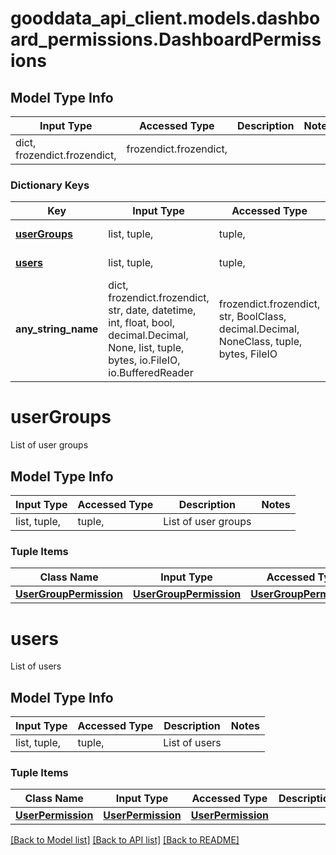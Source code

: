 # gooddata_api_client.models.dashboard_permissions.DashboardPermissions

## Model Type Info
Input Type | Accessed Type | Description | Notes
------------ | ------------- | ------------- | -------------
dict, frozendict.frozendict,  | frozendict.frozendict,  |  | 

### Dictionary Keys
Key | Input Type | Accessed Type | Description | Notes
------------ | ------------- | ------------- | ------------- | -------------
**[userGroups](#userGroups)** | list, tuple,  | tuple,  | List of user groups | 
**[users](#users)** | list, tuple,  | tuple,  | List of users | 
**any_string_name** | dict, frozendict.frozendict, str, date, datetime, int, float, bool, decimal.Decimal, None, list, tuple, bytes, io.FileIO, io.BufferedReader | frozendict.frozendict, str, BoolClass, decimal.Decimal, NoneClass, tuple, bytes, FileIO | any string name can be used but the value must be the correct type | [optional]

# userGroups

List of user groups

## Model Type Info
Input Type | Accessed Type | Description | Notes
------------ | ------------- | ------------- | -------------
list, tuple,  | tuple,  | List of user groups | 

### Tuple Items
Class Name | Input Type | Accessed Type | Description | Notes
------------- | ------------- | ------------- | ------------- | -------------
[**UserGroupPermission**](UserGroupPermission.md) | [**UserGroupPermission**](UserGroupPermission.md) | [**UserGroupPermission**](UserGroupPermission.md) |  | 

# users

List of users

## Model Type Info
Input Type | Accessed Type | Description | Notes
------------ | ------------- | ------------- | -------------
list, tuple,  | tuple,  | List of users | 

### Tuple Items
Class Name | Input Type | Accessed Type | Description | Notes
------------- | ------------- | ------------- | ------------- | -------------
[**UserPermission**](UserPermission.md) | [**UserPermission**](UserPermission.md) | [**UserPermission**](UserPermission.md) |  | 

[[Back to Model list]](../../README.md#documentation-for-models) [[Back to API list]](../../README.md#documentation-for-api-endpoints) [[Back to README]](../../README.md)
